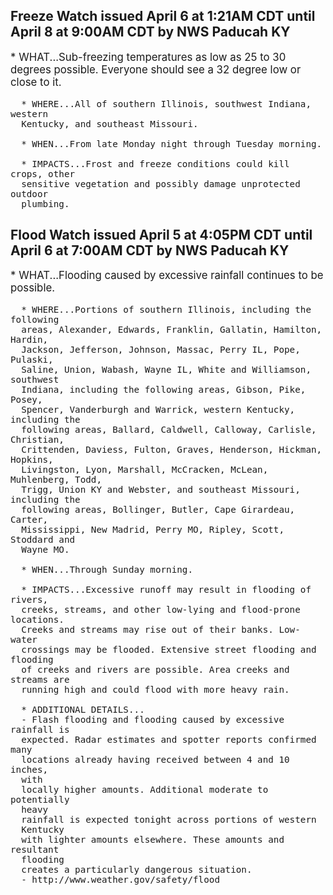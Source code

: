 <p>
   <h2>Freeze Watch issued April 6 at 1:21AM CDT until April 8 at 9:00AM CDT by NWS Paducah KY</h2>
   <div style="font-size:120%">* WHAT...Sub-freezing temperatures as low as 25 to 30 degrees
      possible. Everyone should see a 32 degree low or close to it.
      
      * WHERE...All of southern Illinois, southwest Indiana, western
      Kentucky, and southeast Missouri.
      
      * WHEN...From late Monday night through Tuesday morning.
      
      * IMPACTS...Frost and freeze conditions could kill crops, other
      sensitive vegetation and possibly damage unprotected outdoor
      plumbing.
   </div>
</p>
<p>
   <h2>Flood Watch issued April 5 at 4:05PM CDT until April 6 at 7:00AM CDT by NWS Paducah KY</h2>
   <div style="font-size:120%">* WHAT...Flooding caused by excessive rainfall continues to be
      possible.
      
      * WHERE...Portions of southern Illinois, including the following
      areas, Alexander, Edwards, Franklin, Gallatin, Hamilton, Hardin,
      Jackson, Jefferson, Johnson, Massac, Perry IL, Pope, Pulaski,
      Saline, Union, Wabash, Wayne IL, White and Williamson, southwest
      Indiana, including the following areas, Gibson, Pike, Posey,
      Spencer, Vanderburgh and Warrick, western Kentucky, including the
      following areas, Ballard, Caldwell, Calloway, Carlisle, Christian,
      Crittenden, Daviess, Fulton, Graves, Henderson, Hickman, Hopkins,
      Livingston, Lyon, Marshall, McCracken, McLean, Muhlenberg, Todd,
      Trigg, Union KY and Webster, and southeast Missouri, including the
      following areas, Bollinger, Butler, Cape Girardeau, Carter,
      Mississippi, New Madrid, Perry MO, Ripley, Scott, Stoddard and
      Wayne MO.
      
      * WHEN...Through Sunday morning.
      
      * IMPACTS...Excessive runoff may result in flooding of rivers,
      creeks, streams, and other low-lying and flood-prone locations.
      Creeks and streams may rise out of their banks. Low-water
      crossings may be flooded. Extensive street flooding and flooding
      of creeks and rivers are possible. Area creeks and streams are
      running high and could flood with more heavy rain.
      
      * ADDITIONAL DETAILS...
      - Flash flooding and flooding caused by excessive rainfall is
      expected. Radar estimates and spotter reports confirmed many
      locations already having received between 4 and 10 inches,
      with
      locally higher amounts. Additional moderate to potentially
      heavy
      rainfall is expected tonight across portions of western
      Kentucky
      with lighter amounts elsewhere. These amounts and resultant
      flooding
      creates a particularly dangerous situation.
      - http://www.weather.gov/safety/flood
   </div>
</p>